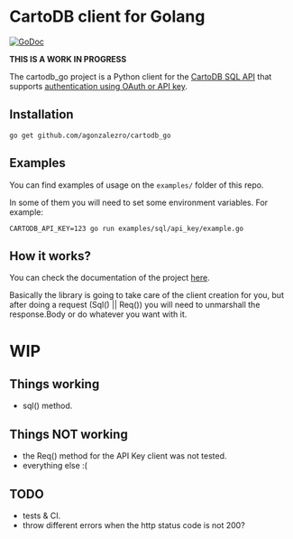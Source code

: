 CartoDB client for Golang
=========================

[![GoDoc](https://godoc.org/github.com/agonzalezro/cartodb_go?status.png)](https://godoc.org/github.com/agonzalezro/cartodb_go)

**THIS IS A WORK IN PROGRESS**

The cartodb_go project is a Python client for the [CartoDB SQL
API](http://developers.cartodb.com/documentation/sql-api.html) that supports
[authentication using OAuth or API
key](http://developers.cartodb.com/documentation/sql-api.html#authentication).

Installation
------------

    go get github.com/agonzalezro/cartodb_go

Examples
--------

You can find examples of usage on the `examples/` folder of this repo.

In some of them you will need to set some environment variables. For example:

    CARTODB_API_KEY=123 go run examples/sql/api_key/example.go

How it works?
-------------

You can check the documentation of the project
[here](https://godoc.org/github.com/agonzalezro/cartodb_go).

Basically the library is going to take care of the client creation for you, but
after doing a request (Sql() || Req()) you will need to unmarshall the
response.Body or do whatever you want with it.

WIP
===

Things working
--------------

- sql() method.

Things NOT working
------------------

- the Req() method for the API Key client was not tested.
- everything else :(

TODO
----

- tests & CI.
- throw different errors when the http status code is not 200?
